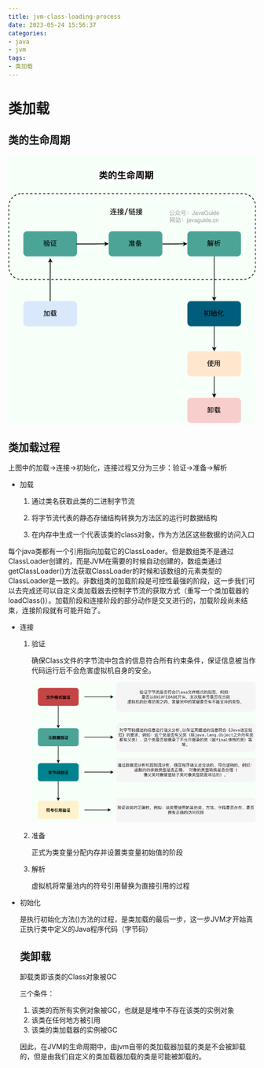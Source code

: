```yaml
---
title: jvm-class-loading-process
date: 2023-05-24 15:56:37
categories:
- java
- jvm
tags:
- 类加载
---
```


# 类加载

## 类的生命周期

![img](..\images\68747470733a2f2f6f73732e6a61766167756964652e636e2f6769746875622f6a61766167756964652f6a6176612f6a766d2f6c6966656379636c652d6f662d612d636c6173732e706e67)



## 类加载过程

上图中的加载->连接->初始化，连接过程又分为三步：验证->准备->解析

- 加载

  1. 通过类名获取此类的二进制字节流

  2. 将字节流代表的静态存储结构转换为方法区的运行时数据结构

  3. 在内存中生成一个代表该类的class对象，作为方法区这些数据的访问入口
  

每个java类都有一个引用指向加载它的ClassLoader。但是数组类不是通过ClassLoader创建的，而是JVM在需要的时候自动创建的，数组类通过getClassLoader()方法获取ClassLoader的时候和该数组的元素类型的ClassLoader是一致的。非数组类的加载阶段是可控性最强的阶段，这一步我们可以去完成还可以自定义类加载器去控制字节流的获取方式（重写一个类加载器的loadClass()）。加载阶段和连接阶段的部分动作是交叉进行的，加载阶段尚未结束，连接阶段就有可能开始了。

- 连接

  1. 验证

     确保Class文件的字节流中包含的信息符合所有约束条件，保证信息被当作代码运行后不会危害虚拟机自身的安全。

     ![img](..\images\68747470733a2f2f6f73732e6a61766167756964652e636e2f6769746875622f6a61766167756964652f6a6176612f6a766d2f636c6173732d6c6f6164696e672d70726f636573732d766572696669636174696f6e2e706e67)

  2. 准备
  
     正式为类变量分配内存并设置类变量初始值的阶段
  
  3. 解析
  
     虚拟机将常量池内的符号引用替换为直接引用的过程

- 初始化

  是执行初始化方法<clinit>()方法的过程，是类加载的最后一步，这一步JVM才开始真正执行类中定义的Java程序代码（字节码）

  ## 类卸载

  卸载类即该类的Class对象被GC

  三个条件：

  1. 该类的而所有实例对象被GC，也就是是堆中不存在该类的实例对象
  2. 该类在任何地方被引用
  3. 该类的类加载器的实例被GC

  因此，在JVM的生命周期中，由jvm自带的类加载器加载的类是不会被卸载的，但是由我们自定义的类加载器加载的类是可能被卸载的。
